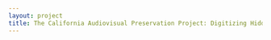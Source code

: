 ```yaml
--- 
layout: project 
title: The California Audiovisual Preservation Project: Digitizing Hidden California Light and Sound
---
```



